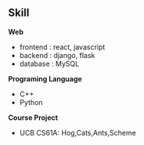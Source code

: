 ## Skill
**Web**
- frontend : react, javascript
- backend : django, flask
- database : MySQL

**Programing Language**  
- C++
- Python  

**Course Project**
- UCB CS61A: Hog,Cats,Ants,Scheme
